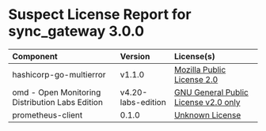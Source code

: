 
Suspect License Report for sync_gateway 3.0.0
=============================================

|Component|Version|License(s)|
| :--- | :--- | :--- |
|hashicorp-go-multierror|v1.1.0|[Mozilla Public License 2.0](../../license-data/ce3dd63e-c569-4cea-986a-46bc5efe9896.txt)|
|omd - Open Monitoring Distribution Labs Edition|v4.20-labs-edition|[GNU General Public License v2.0 only](../../license-data/0289ba34-8fe7-41db-82e0-49c28b9c2414.txt)|
|prometheus-client|0.1.0|[Unknown License](../../license-data/00000000-0010-0000-0000-000000000000.txt)|
